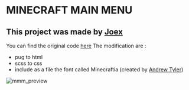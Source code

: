 # MINECRAFT MAIN MENU

## This project was made by [Joex](https://codepen.io/joexmdq)

You can find the original code [here](https://codepen.io/joexmdq/pen/EOMLzg)
The modification are :
- pug to html
- scss to css
- include as a file the font called Minecraftia (created by [Andrew Tyler](https://www.AndrewTyler.net))

![mmm_preview](mmm_preview)